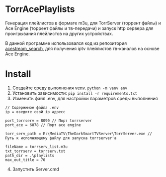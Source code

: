 # TorrAcePlaylists
Генерация плейлистов в формате m3u, для TorrServer (торрент файлы) и Ace Engine (торрент файлы и тв-передачи) и запуск http сервера для проигрывания плейлистов на других устройствах.

В данной программе использовался код из репозитория [acestream_search](https://github.com/vstavrinov/acestream_search/blob/master/acestream_search/acestream_search.py), для получения iptv плейлистов тв-каналов на основе Ace Engine.

# Install
1. Создайте среду выполнения [venv](https://docs.python.org/3/library/venv.html).
`python -m venv env`
2. Установить зависимости:
`pip install -r requirements.txt`
3. Изменить файл .env, для настройки параметров среды выполнения
```
// Содержимое файла .env
ip = введите свой ip адресс

port_torrserv = 8090 // Порт torrserver
port_ace = 6878 // Порт ace engine

torr_serv_path = E:\MediaTV\TheDarkSmartTVServer\TorrServer.exe // Путь к исполняющему файлу для запуска torrserver'а

fileName = torrserv_list.m3u
txt_torrserv = torrserv.txt
path_dir = .\playlists
max_out_title = 70
```
4. Запустить Server.cmd

